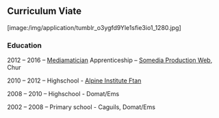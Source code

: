 ## Curriculum Viate

[image:/img/application/tumblr_o3ygfd9Yle1sfie3io1_1280.jpg]

### Education

2012 – 2016 <span class="somespace">–</span> [Mediamatician](https://www.swisscom.ch/en/about/jobs/apprenticeships/mediamatics.html) Apprenticeship – [Somedia Production Web](http://www.somedia-production.ch/home/), Chur

2010 – 2012 <span class="somespace">–</span> Highschool - [Alpine Institute Ftan](hif.ch)

2008 – 2010 <span class="somespace">–</span> Highschool - Domat/Ems

2002 – 2008 <span class="somespace">–</span> Primary school - Caguils, Domat/Ems


